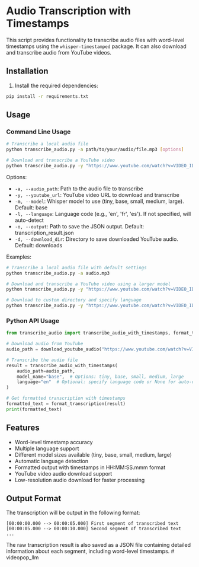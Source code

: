 # Audio Transcription with Timestamps

This script provides functionality to transcribe audio files with word-level timestamps using the `whisper-timestamped` package. It can also download and transcribe audio from YouTube videos.

## Installation

1. Install the required dependencies:
```bash
pip install -r requirements.txt
```

## Usage

### Command Line Usage

```bash
# Transcribe a local audio file
python transcribe_audio.py -a path/to/your/audio/file.mp3 [options]

# Download and transcribe a YouTube video
python transcribe_audio.py -y "https://www.youtube.com/watch?v=VIDEO_ID" [options]
```

Options:
- `-a, --audio_path`: Path to the audio file to transcribe
- `-y, --youtube_url`: YouTube video URL to download and transcribe
- `-m, --model`: Whisper model to use (tiny, base, small, medium, large). Default: base
- `-l, --language`: Language code (e.g., 'en', 'fr', 'es'). If not specified, will auto-detect
- `-o, --output`: Path to save the JSON output. Default: transcription_result.json
- `-d, --download_dir`: Directory to save downloaded YouTube audio. Default: downloads

Examples:
```bash
# Transcribe a local audio file with default settings
python transcribe_audio.py -a audio.mp3

# Download and transcribe a YouTube video using a larger model
python transcribe_audio.py -y "https://www.youtube.com/watch?v=VIDEO_ID" -m large

# Download to custom directory and specify language
python transcribe_audio.py -y "https://www.youtube.com/watch?v=VIDEO_ID" -d my_downloads -l en
```

### Python API Usage

```python
from transcribe_audio import transcribe_audio_with_timestamps, format_transcription, download_youtube_audio

# Download audio from YouTube
audio_path = download_youtube_audio("https://www.youtube.com/watch?v=VIDEO_ID")

# Transcribe the audio file
result = transcribe_audio_with_timestamps(
    audio_path=audio_path,
    model_name="base",  # Options: tiny, base, small, medium, large
    language="en"  # Optional: specify language code or None for auto-detection
)

# Get formatted transcription with timestamps
formatted_text = format_transcription(result)
print(formatted_text)
```

## Features

- Word-level timestamp accuracy
- Multiple language support
- Different model sizes available (tiny, base, small, medium, large)
- Automatic language detection
- Formatted output with timestamps in HH:MM:SS.mmm format
- YouTube video audio download support
- Low-resolution audio download for faster processing

## Output Format

The transcription will be output in the following format:
```
[00:00:00.000 --> 00:00:05.000] First segment of transcribed text
[00:00:05.000 --> 00:00:10.000] Second segment of transcribed text
...
```

The raw transcription result is also saved as a JSON file containing detailed information about each segment, including word-level timestamps. #   v i d e o p o p _ l l m 
 
 
